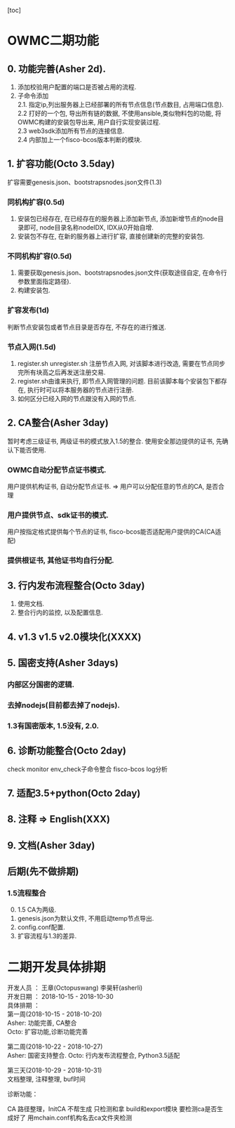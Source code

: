
[toc]

# OWMC二期功能

## 0. 功能完善(Asher 2d).
1. 添加校验用户配置的端口是否被占用的流程.
2. 子命令添加  
2.1. 指定ip,列出服务器上已经部署的所有节点信息(节点数目, 占用端口信息).   
2.2  打好的一个包, 导出所有链的数据, 不使用ansible,类似物料包的功能, 将OWMC构建的安装包导出来, 用户自行实现安装过程.  
2.3 web3sdk添加所有节点的连接信息.  
2.4 内部加上一个fisco-bcos版本判断的模块.
 
## 1. 扩容功能(Octo 3.5day)
扩容需要genesis.json、bootstrapsnodes.json文件(1.3)

### 同机构扩容(0.5d)
1. 安装包已经存在, 在已经存在的服务器上添加新节点, 添加新增节点的node目录即可, node目录名称nodeIDX, IDX从0开始自增.
2. 安装包不存在, 在新的服务器上进行扩容, 直接创建新的完整的安装包.

### 不同机构扩容(0.5d)
1. 需要获取genesis.json、bootstrapsnodes.json文件(获取途径自定, 在命令行参数里面指定路径).
2. 构建安装包.

### 扩容发布(1d)
判断节点安装包或者节点目录是否存在, 不存在的进行推送. 

### 节点入网(1.5d)
1. register.sh unregister.sh 注册节点入网, 对该脚本进行改造, 需要在节点同步完所有块高之后再发送注册交易.
2. register.sh由谁来执行, 即节点入网管理的问题. 目前该脚本每个安装包下都存在, 执行时可以将本服务器的节点进行注册.
3. 如何区分已经入网的节点跟没有入网的节点.

## 2. CA整合(Asher 3day)
暂时考虑三级证书, 两级证书的模式放入1.5的整合.
使用安全那边提供的证书, 先确认下能否使用.
### OWMC自动分配节点证书模式.
用户提供机构证书, 自动分配节点证书.  => 用户可以分配任意的节点的CA, 是否合理
### 用户提供节点、sdk证书的模式.
用户按指定格式提供每个节点的证书, fisco-bcos能否适配用户提供的CA(CA适配)
### 提供根证书, 其他证书均自行分配.

## 3. 行内发布流程整合(Octo 3day) 
1. 使用文档.
2. 整合行内的监控, 以及配置信息.

## 4. v1.3 v1.5 v2.0模块化(XXXX)

## 5. 国密支持(Asher 3days)
### 内部区分国密的逻辑.
### 去掉nodejs(目前都去掉了nodejs).
### 1.3有国密版本, 1.5没有, 2.0.

## 6. 诊断功能整合(Octo 2day)
check monitor env_check子命令整合
fisco-bcos log分析

## 7. 适配3.5+python(Octo 2day)

## 8. 注释 => English(XXX)

## 9. 文档(Asher 3day)

## 后期(先不做排期)
### 1.5流程整合
0. 1.5 CA为两级.
1. genesis.json为默认文件, 不用启动temp节点导出.
2. config.conf配置.
3. 扩容流程与1.3的差异.


# 二期开发具体排期
开发人员 ： 王章(Octopuswang) 李昊轩(asherli)  
开发日期 ： 2018-10-15 - 2018-10-30  
具体排期 ：   
第一周(2018-10-15 - 2018-10-20)   
Asher: 功能完善, CA整合  
Octo: 扩容功能,诊断功能完善

第二周(2018-10-22 - 2018-10-27)  
Asher: 国密支持整合. 
Octo: 行内发布流程整合, Python3.5适配

第三天(2018-10-29 - 2018-10-31)  
文档整理, 注释整理, buf时间

诊断功能：

CA 路径整理，InitCA 不帮生成 只检测和拿
build和export模块 要检测ca是否生成好了 用mchain.conf机构名去ca文件夹检测